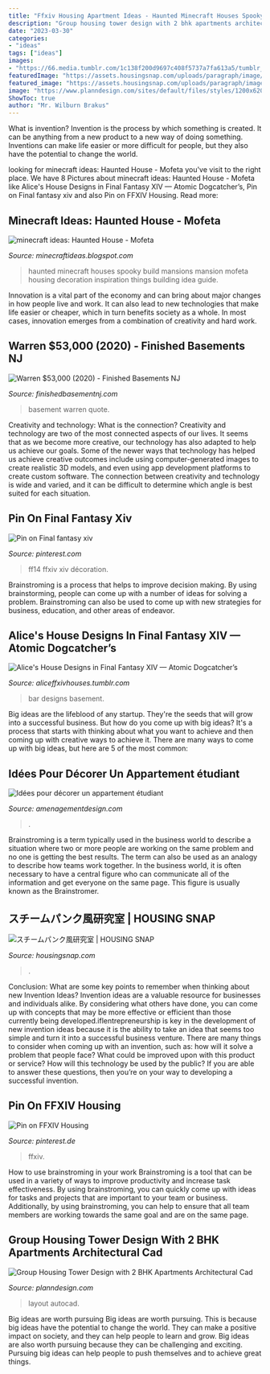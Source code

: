 ```yaml
---
title: "Ffxiv Housing Apartment Ideas - Haunted Minecraft Houses Spooky Build Mansions Mansion Mofeta Housing Decoration Inspiration Things Building Idea Guide"
description: "Group housing tower design with 2 bhk apartments architectural cad"
date: "2023-03-30"
categories:
- "ideas"
tags: ["ideas"]
images:
- "https://66.media.tumblr.com/1c138f200d9697c408f5737a7fa613a5/tumblr_oz9u1sO5Df1wheh1to8_1280.png"
featuredImage: "https://assets.housingsnap.com/uploads/paragraph/image/8664/69edb60b706e828c2876dac324e3c77d_watermark.jpg"
featured_image: "https://assets.housingsnap.com/uploads/paragraph/image/8664/69edb60b706e828c2876dac324e3c77d_watermark.jpg"
image: "https://www.planndesign.com/sites/default/files/styles/1200x620/public/2020/06/group-housing-tower-design-with-2-bhk-apartments-architectural-cad-layout-plan.jpg?itok=o-XxaDux"
ShowToc: true
author: "Mr. Wilburn Brakus"
---
```



What is invention?
Invention is the process by which something is created. It can be anything from a new product to a new way of doing something. Inventions can make life easier or more difficult for people, but they also have the potential to change the world.

	

		
looking for minecraft ideas: Haunted House - Mofeta you've visit to the right place. We have 8 Pictures about minecraft ideas: Haunted House - Mofeta like Alice&#039;s House Designs in Final Fantasy XIV — Atomic Dogcatcher’s, Pin on Final fantasy xiv and also Pin on FFXIV Housing. Read more:
		
    
## Minecraft Ideas: Haunted House - Mofeta

<img loading=lazy src="http://1.bp.blogspot.com/-AJLl0U3lPkQ/TWJRTte7DCI/AAAAAAAAAHs/QWKeVtVmQoA/s1600/2011-02-18_15.48.58.png" onerror="this.onerror=null;this.src='https://tse1.mm.bing.net/th?id=OIP.d4zPFl0H7HgQJr-hpbGqNAHaD-&amp;pid=15.1';" alt="minecraft ideas: Haunted House - Mofeta">

_Source: minecraftideas.blogspot.com_

>haunted minecraft houses spooky build mansions mansion mofeta housing decoration inspiration things building idea guide. 

	

Innovation is a vital part of the economy and can bring about major changes in how people live and work. It can also lead to new technologies that make life easier or cheaper, which in turn benefits society as a whole. In most cases, innovation emerges from a combination of creativity and hard work.

    
## Warren $53,000 (2020) - Finished Basements NJ

<img loading=lazy src="https://finishedbasementnj.com/wp-content/uploads/2020/02/IMG_1698-min-scaled.jpg" onerror="this.onerror=null;this.src='https://tse1.mm.bing.net/th?id=OIP.gTsvs6ED_a1oJzdMi6wOvAHaFj&amp;pid=15.1';" alt="Warren $53,000 (2020) - Finished Basements NJ">

_Source: finishedbasementnj.com_

>basement warren quote. 

	

Creativity and technology: What is the connection?
Creativity and technology are two of the most connected aspects of our lives. It seems that as we become more creative, our technology has also adapted to help us achieve our goals. Some of the newer ways that technology has helped us achieve creative outcomes include using computer-generated images to create realistic 3D models, and even using app development platforms to create custom software. The connection between creativity and technology is wide and varied, and it can be difficult to determine which angle is best suited for each situation.

    
## Pin On Final Fantasy Xiv

<img loading=lazy src="https://i.pinimg.com/736x/04/6b/be/046bbe8f9cb0e8e882fbbca9bfaba6ba.jpg" onerror="this.onerror=null;this.src='https://tse3.mm.bing.net/th?id=OIP.mfBpeQz8Q6rVvJtCZYCAvgHaEK&amp;pid=15.1';" alt="Pin on Final fantasy xiv">

_Source: pinterest.com_

>ff14 ffxiv xiv décoration. 

	

Brainstroming is a process that helps to improve decision making. By using brainstorming, people can come up with a number of ideas for solving a problem. Brainstroming can also be used to come up with new strategies for business, education, and other areas of endeavor.

    
## Alice&#039;s House Designs In Final Fantasy XIV — Atomic Dogcatcher’s

<img loading=lazy src="https://66.media.tumblr.com/1c138f200d9697c408f5737a7fa613a5/tumblr_oz9u1sO5Df1wheh1to8_1280.png" onerror="this.onerror=null;this.src='https://tse2.mm.bing.net/th?id=OIP.eltutkgU8Q01l0vW_zuy-wHaEK&amp;pid=15.1';" alt="Alice&#039;s House Designs in Final Fantasy XIV — Atomic Dogcatcher’s">

_Source: aliceffxivhouses.tumblr.com_

>bar designs basement. 

	

Big ideas are the lifeblood of any startup. They're the seeds that will grow into a successful business. But how do you come up with big ideas? It's a process that starts with thinking about what you want to achieve and then coming up with creative ways to achieve it. There are many ways to come up with big ideas, but here are 5 of the most common: 

    
## Idées Pour Décorer Un Appartement étudiant

<img loading=lazy src="https://www.amenagementdesign.com/wp-content/uploads/2015/09/decoration-appartement-etudiant-e1442579103488.jpg" onerror="this.onerror=null;this.src='https://tse4.mm.bing.net/th?id=OIP.5WYZQiAfuurAPMhxxbdNKwHaE8&amp;pid=15.1';" alt="Idées pour décorer un appartement étudiant">

_Source: amenagementdesign.com_

>. 

	

Brainstroming is a term typically used in the business world to describe a situation where two or more people are working on the same problem and no one is getting the best results. The term can also be used as an analogy to describe how teams work together. In the business world, it is often necessary to have a central figure who can communicate all of the information and get everyone on the same page. This figure is usually known as the Brainstromer.

    
## スチームパンク風研究室 | HOUSING SNAP

<img loading=lazy src="https://assets.housingsnap.com/uploads/paragraph/image/8664/69edb60b706e828c2876dac324e3c77d_watermark.jpg" onerror="this.onerror=null;this.src='https://tse4.mm.bing.net/th?id=OIP.qz561hzk7-iTl5kuABVnzAHaEK&amp;pid=15.1';" alt="スチームパンク風研究室 | HOUSING SNAP">

_Source: housingsnap.com_

>. 

	

Conclusion: What are some key points to remember when thinking about new Invention Ideas?
Invention ideas are a valuable resource for businesses and individuals alike. By considering what others have done, you can come up with concepts that may be more effective or efficient than those currently being developed.iflentrepreneurship is key in the development of new invention ideas because it is the ability to take an idea that seems too simple and turn it into a successful business venture. There are many things to consider when coming up with an invention, such as: how will it solve a problem that people face? What could be improved upon with this product or service? How will this technology be used by the public? If you are able to answer these questions, then you’re on your way to developing a successful invention.

    
## Pin On FFXIV Housing

<img loading=lazy src="https://i.pinimg.com/736x/aa/ff/3a/aaff3a0a42d4b6049632ad9dc8cfbd74.jpg" onerror="this.onerror=null;this.src='https://tse3.mm.bing.net/th?id=OIP.Yx7gZIbsClwp2bGvLGziugHaEE&amp;pid=15.1';" alt="Pin on FFXIV Housing">

_Source: pinterest.de_

>ffxiv. 

	

How to use brainstroming in your work
Brainstroming is a tool that can be used in a variety of ways to improve productivity and increase task effectiveness. By using brainstroming, you can quickly come up with ideas for tasks and projects that are important to your team or business. Additionally, by using brainstroming, you can help to ensure that all team members are working towards the same goal and are on the same page.

    
## Group Housing Tower Design With 2 BHK Apartments Architectural Cad

<img loading=lazy src="https://www.planndesign.com/sites/default/files/styles/1200x620/public/2020/06/group-housing-tower-design-with-2-bhk-apartments-architectural-cad-layout-plan.jpg?itok=o-XxaDux" onerror="this.onerror=null;this.src='https://tse1.mm.bing.net/th?id=OIP.T4ktgMFWzGzW0sjmBQPpqwHaD0&amp;pid=15.1';" alt="Group Housing Tower Design with 2 BHK Apartments Architectural Cad">

_Source: planndesign.com_

>layout autocad. 

	

Big ideas are worth pursuing
Big ideas are worth pursuing. This is because big ideas have the potential to change the world. They can make a positive impact on society, and they can help people to learn and grow. Big ideas are also worth pursuing because they can be challenging and exciting. Pursuing big ideas can help people to push themselves and to achieve great things.

